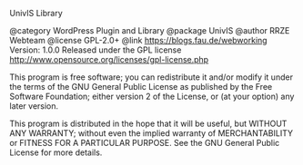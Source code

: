 UnivIS Library

 @category     WordPress Plugin and Library
 @package      UnivIS
 @author       RRZE Webteam
 @license      GPL-2.0+
 @link         https://blogs.fau.de/webworking
 Version:      1.0.0
 Released under the GPL license
 http://www.opensource.org/licenses/gpl-license.php

 This program is free software; you can redistribute it and/or modify
 it under the terms of the GNU General Public License as published by
 the Free Software Foundation; either version 2 of the License, or
 (at your option) any later version.

 This program is distributed in the hope that it will be useful,
 but WITHOUT ANY WARRANTY; without even the implied warranty of
 MERCHANTABILITY or FITNESS FOR A PARTICULAR PURPOSE.  See the
 GNU General Public License for more details.